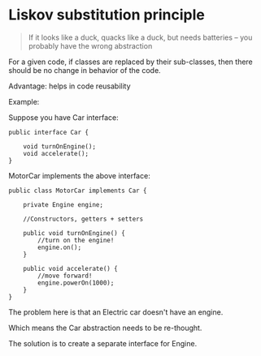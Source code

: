 # Liskov substitution principle

> If it looks like a duck, quacks like a duck, but needs batteries – you probably have the wrong abstraction

For a given code, if classes are replaced by their sub-classes, then there should be no change in behavior of the code. 

Advantage: helps in code reusability

Example:

Suppose you have Car interface:

```
public interface Car {

    void turnOnEngine();
    void accelerate();
}
```

MotorCar implements the above interface:
```
public class MotorCar implements Car {

    private Engine engine;

    //Constructors, getters + setters

    public void turnOnEngine() {
        //turn on the engine!
        engine.on();
    }

    public void accelerate() {
        //move forward!
        engine.powerOn(1000);
    }
}
```

The problem here is that an Electric car doesn't have an engine.

Which means the Car abstraction needs to be re-thought. 

The solution is to create a separate interface for Engine. 